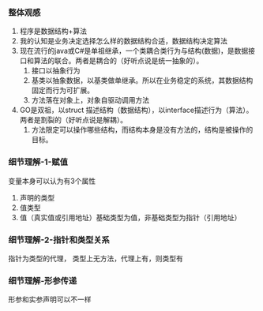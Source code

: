 ### 整体观感
1. 程序是数据结构+算法
2. 我的认知是业务决定选择怎么样的数据结构合适，数据结构决定算法
3. 现在流行的java或C#是单祖继承，一个类耦合类行为与结构(数据)，是数据接口和算法的联合。两者是耦合的（好听点说是统一抽象的）。
   1. 接口以抽象行为
   2. 基类以抽象数据，以基类做单继承。所以在业务稳定的系统，其数据结构固定而行为可扩展。
   3. 方法落在对象上，对象自驱动调用方法
4. GO是双祖，以struct 描述结构（数据结构），以interface描述行为（算法）。两者是割裂的（好听点说是解耦）。
   1. 方法限定可以操作哪些结构，而结构本身是没有方法的，结构是被操作的目标。


### 细节理解-1-赋值
   变量本身可以认为有3个属性
   1. 声明的类型
   2. 值类型
   3. 值（真实值或引用地址）基础类型为值，非基础类型为指针（引用地址）

### 细节理解-2-指针和类型关系
   指针为类型的代理，
   类型上无方法，代理上有，则类型有


### 细节理解-形参传递
   形参和实参声明可以不一样
   
